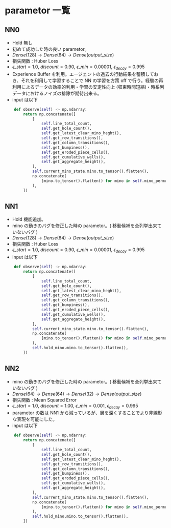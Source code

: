 # parametor 一覧

## NN0

- Hold 無し
- 初めて成功した時の良い parametor。
- $Dense(128) \rightarrow Dense(64) \rightarrow Dense(output\_size)$
- 損失関数 : Huber Loss
- $\epsilon\_{start} = 1.0, \ discount = 0.90, \ \epsilon\_{min} = 0.00001, \ \epsilon_{decay} = 0.995$
- Experience Buffer を利用。エージェントの過去の行動結果を蓄積しておき、それを利用して学習することで NN の学習を方策 off で行う。経験の再利用によるデータの効率的利用・学習の安定性向上 (収束時間短縮)・時系列データにおけるノイズの排除が期待出来る。
- input は以下

```python
    def observe(self) -> np.ndarray:
        return np.concatenate([
            [
                self.line_total_count,
                self.get_hole_count(),
                self.get_latest_clear_mino_heght(),
                self.get_row_transitions(),
                self.get_column_transitions(),
                self.get_bumpiness(),
                self.get_eroded_piece_cells(),
                self.get_cumulative_wells(),
                self.get_aggregate_height(),
            ],
            self.current_mino_state.mino.to_tensor().flatten(),
            np.concatenate(
                [mino.to_tensor().flatten() for mino in self.mino_permutation][:NEXT_MINO_NUM]
            ),
        ])
```

## NN1

- Hold 機能追加。
- mino の動きのバグを修正した時の parametor。( 移動候補を全列挙出来ていないバグ )
- $Dense(128) \rightarrow Dense(64) \rightarrow Dense(output\_size)$
- 損失関数 : Huber Loss
- $\epsilon\_{start} = 1.0, \ discount = 0.90, \ \epsilon\_{min} = 0.00001, \ \epsilon_{decay} = 0.995$
- input は以下

```python
    def observe(self) -> np.ndarray:
        return np.concatenate([
            [
                self.line_total_count,
                self.get_hole_count(),
                self.get_latest_clear_mino_heght(),
                self.get_row_transitions(),
                self.get_column_transitions(),
                self.get_bumpiness(),
                self.get_eroded_piece_cells(),
                self.get_cumulative_wells(),
                self.get_aggregate_height(),
            ],
            self.current_mino_state.mino.to_tensor().flatten(),
            np.concatenate(
                [mino.to_tensor().flatten() for mino in self.mino_permutation][:NEXT_MINO_NUM]
            ),
            self.hold_mino.mino.to_tensor().flatten(),
        ])
```

## NN2

- mino の動きのバグを修正した時の parametor。( 移動候補を全列挙出来ていないバグ )
- $Dense(64) \rightarrow Dense(64) \rightarrow Dense(32) \rightarrow Dense(output\_size)$
- 損失関数 : Mean Squared Error
- $\epsilon\_{start} = 1.0, \ discount = 1.00, \ \epsilon\_{min} = 0.001, \ \epsilon_{decay} = 0.995$
- parametor の数は NN1 から減っているが、層を深くすることでより非線形な表現を可能にした。
- input は以下

```python
    def observe(self) -> np.ndarray:
        return np.concatenate([
            [
                self.line_total_count,
                self.get_hole_count(),
                self.get_latest_clear_mino_heght(),
                self.get_row_transitions(),
                self.get_column_transitions(),
                self.get_bumpiness(),
                self.get_eroded_piece_cells(),
                self.get_cumulative_wells(),
                self.get_aggregate_height(),
            ],
            self.current_mino_state.mino.to_tensor().flatten(),
            np.concatenate(
                [mino.to_tensor().flatten() for mino in self.mino_permutation][:NEXT_MINO_NUM]
            ),
            self.hold_mino.mino.to_tensor().flatten(),
        ])
```
